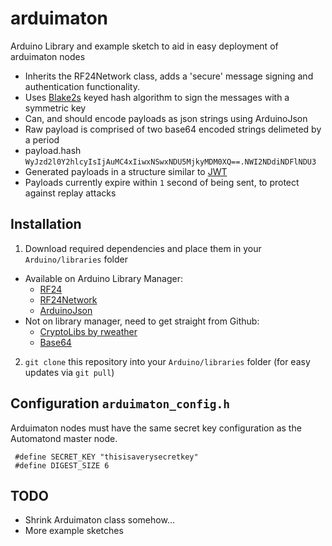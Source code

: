 # arduimaton
Arduino Library and example sketch to aid in easy deployment of arduimaton nodes

- Inherits the RF24Network class, adds a 'secure' message signing and authentication functionality.
- Uses [Blake2s](https://blake2.net/) keyed hash algorithm to sign the messages with a symmetric key
- Can, and should encode payloads as json strings using ArduinoJson
- Raw payload is comprised of two base64 encoded strings delimeted by a period
 - payload.hash `WyJzd2l0Y2hlcyIsIjAuMC4xIiwxNSwxNDU5MjkyMDM0XQ==.NWI2NDdiNDFlNDU3`
 - Generated payloads in a structure similar to [JWT](http://jwt.io/)
 - Payloads currently expire within `1` second of being sent, to protect against replay attacks

## Installation

1. Download required dependencies and place them in your `Arduino/libraries` folder
 - Available on Arduino Library Manager:
   - [RF24](https://github.com/TMRh20/RF24)
    - [RF24Network](https://github.com/TMRh20/RF24Network)
    - [ArduinoJson](https://github.com/bblanchon/ArduinoJson)
 - Not on library manager, need to get straight from Github:
   - [CryptoLibs by rweather](https://github.com/rweather/arduinolibs)
    - [Base64](https://github.com/adamvr/arduino-base64)
2. `git clone` this repository into your `Arduino/libraries` folder (for easy updates via `git pull`) 

## Configuration `arduimaton_config.h`
Arduimaton nodes must have the same secret key configuration as the Automatond master node.
```
 #define SECRET_KEY "thisisaverysecretkey"
 #define DIGEST_SIZE 6
```

## TODO
- Shrink Arduimaton class somehow... 
- More example sketches
